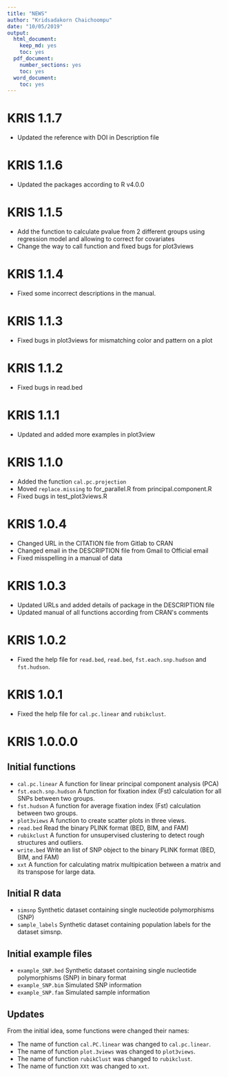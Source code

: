```yaml
---
title: "NEWS"
author: "Kridsadakorn Chaichoompu"
date: "10/05/2019"
output:
  html_document:
    keep_md: yes
    toc: yes
  pdf_document:
    number_sections: yes
    toc: yes
  word_document:
    toc: yes
---
```

# KRIS 1.1.7

* Updated the reference with DOI in Description file

# KRIS 1.1.6

* Updated the packages according to R v4.0.0


# KRIS 1.1.5

* Add the function to calculate pvalue from 2 different groups using regression model and allowing to correct for covariates
* Change the way to call function and fixed bugs for plot3views

# KRIS 1.1.4

* Fixed some incorrect descriptions in the manual.

# KRIS 1.1.3

* Fixed bugs in plot3views for mismatching color and pattern on a plot

# KRIS 1.1.2

* Fixed bugs in read.bed

# KRIS 1.1.1

* Updated and added more examples in plot3view

# KRIS 1.1.0

* Added the function ```cal.pc.projection``` 
* Moved ```replace.missing``` to for_parallel.R from principal.component.R
* Fixed bugs in test_plot3views.R

# KRIS 1.0.4
* Changed URL in the CITATION file from Gitlab to CRAN
* Changed email in the DESCRIPTION file from Gmail to Official email
* Fixed misspelling in a manual of data

# KRIS 1.0.3

* Updated URLs and added details of package in the DESCRIPTION file
* Updated manual of all functions according from CRAN's comments

# KRIS 1.0.2

* Fixed the help file for ```read.bed```, ```read.bed```, ```fst.each.snp.hudson``` and  ```fst.hudson```.

# KRIS 1.0.1

* Fixed the help file for ```cal.pc.linear``` and  ```rubikclust```.

# KRIS 1.0.0.0

## Initial functions

* ```cal.pc.linear``` A function for linear principal component analysis (PCA)
* ```fst.each.snp.hudson``` A function for fixation index (Fst) calculation for 
all SNPs between two groups.
* ```fst.hudson``` A function for average fixation index (Fst) calculation 
between two groups.
* ```plot3views``` A function to create scatter plots in three views.
* ```read.bed``` Read the binary PLINK format (BED, BIM, and FAM)
* ```rubikclust``` A function for unsupervised clustering to detect rough 
structures and outliers.
* ```write.bed``` Write an list of SNP object to the binary PLINK format (BED, 
BIM, and FAM)
* ```xxt``` A function for calculating matrix multipication between a matrix and 
its transpose for large data.

## Initial R data 

* ```simsnp``` Synthetic dataset containing single nucleotide polymorphisms 
(SNP)
* ```sample_labels``` Synthetic dataset containing population labels for the 
dataset simsnp.

## Initial example files

* ```example_SNP.bed``` Synthetic dataset containing single nucleotide polymorphisms 
(SNP) in binary format
* ```example_SNP.bim``` Simulated SNP information
* ```example_SNP.fam``` Simulated sample information

## Updates

From the initial idea, some functions were changed their names:

* The name of function ```cal.PC.linear``` was changed to ```cal.pc.linear```.
* The name of function ```plot.3views``` was changed to ```plot3views```.
* The name of function ```rubikClust``` was changed to ```rubikclust```.
* The name of function ```XXt``` was changed to ```xxt```.
